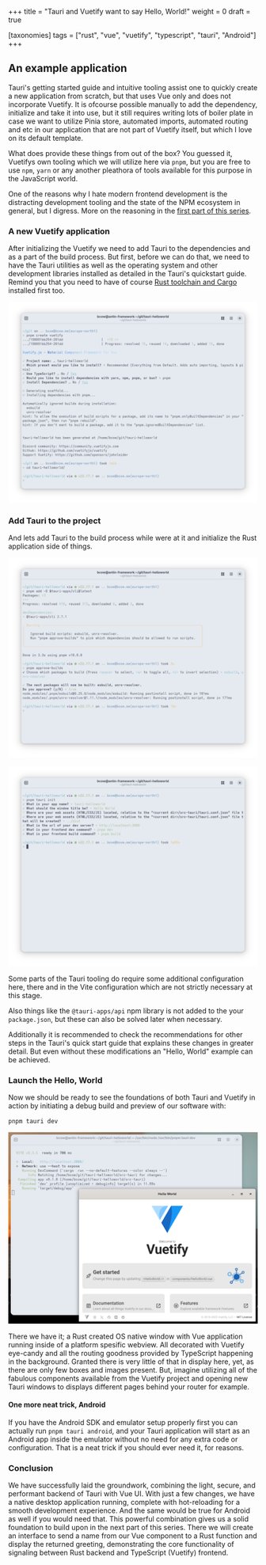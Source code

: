 +++
title = "Tauri and Vuetify want to say Hello, World!"
weight = 0
draft = true

[taxonomies]
tags = ["rust", "vue", "vuetify", "typescript", "tauri", "Android"]
+++

## An example application

Tauri's getting started guide and intuitive tooling assist one to quickly create a new application from scratch, but that uses Vue only and does not incorporate Vuetify. It is ofcourse possible manually to add the dependency, initialize and take it into use, but it still requires writing lots of boiler plate in case we want to utilize Pinia store, automated imports, automated routing and etc in our application that are not part of Vuetify itself, but which I love on its default template.

What does provide these things from out of the box? You guessed it, Vuetifys own tooling which we will utilize here via `pnpm`, but you are free to use `npm`, `yarn` or any another pleathora of tools available for this purpose in the JavaScript world.

One of the reasons why I hate modern frontend development is the distracting development tooling and the state of the NPM ecosystem in general, but I digress. More on the reasoning in the [first part of this series](@/posts/2025-08-10_tauri_and_vuetify.md).

### A new Vuetify application

After initializing the Vuetify we need to add Tauri to the dependencies and as a part of the build process. But first, before we can do that, we need to have the Tauri utilities as well as the operating system and other development libraries installed as detailed in the Tauri's quickstart guide. Remind you that you need to have of course [Rust toolchain and Cargo](https://rustup.rs/) installed first too.

![Init Vuetify](new_vuetify_from_template.png "Initialize Vuetify from template")

### Add Tauri to the project

And lets add Tauri to the build process while were at it and initialize the Rust application side of things.

![Add Tauri](add_tauri_dependency.png "Add Tauri dependencies to your Vuetify application")

![Initialize Tauri](initialize_tauri.png "Initialize Tauri Rust application as part of your Vuetify project")

Some parts of the Tauri tooling do require some additional configuration here, there and in the Vite configuration which are not strictly necessary at this stage.

Also things like the `@tauri-apps/api` npm library is not added to the your `package.json`, but these can also be solved later when necessary.

Additionally it is recommended to check the recommendations for other steps in the Tauri's quick start guide that explains these changes in greater detail. But even without these modifications an "Hello, World" example can be achieved.

### Launch the Hello, World

Now we should be ready to see the foundations of both Tauri and Vuetify in action by initiating a debug build and preview of our software with:

```sh
pnpm tauri dev
```

![Run app](build_and_start_helloworld.png "Run the Hello World application for the first time")

There we have it; a Rust created OS native window with Vue application running inside of a platform spesific webview. All decorated with Vuetify eye-candy and all the routing goodness provided by TypeScript happening in the background. Granted there is very little of that in display here, yet, as there are only few boxes and images present. But, imagine utilizing all of the fabulous components available from the Vuetify project and opening new Tauri windows to displays different pages behind your router for example.

#### One more neat trick, Android

If you have the Android SDK and emulator setup properly first you can actually run `pnpm tauri android`, and your Tauri application will start as an Android app inside the emulator without no need for any extra code or configuration. That is a neat trick if you should ever need it, for reasons.

### Conclusion

We have successfully laid the groundwork, combining the light, secure, and performant backend of Tauri with Vue UI. With just a few changes, we have a native desktop application running, complete with hot-reloading for a smooth development experience. And the same would be true for Android as well if you would need that. This powerful combination gives us a solid foundation to build upon in the next part of this series. There we will create an interface to send a name from our Vue component to a Rust function and display the returned greeting, demonstrating the core functionality of signaling between Rust backend and TypeScript (Vuetify) frontend.
